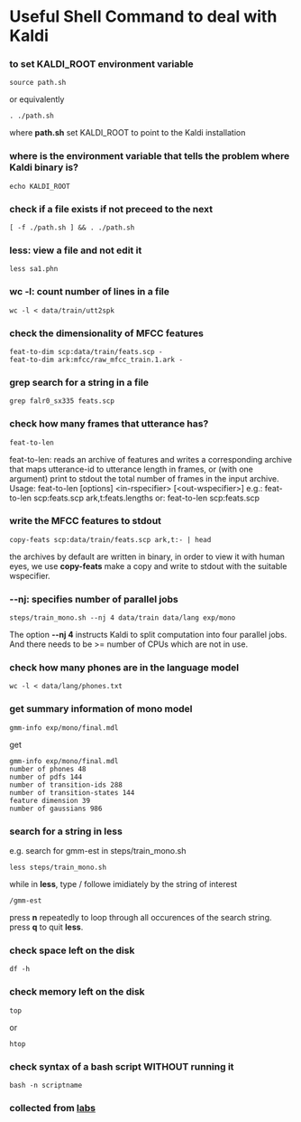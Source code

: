 # Useful Shell Command to deal with Kaldi

### to set KALDI_ROOT environment variable 
```
source path.sh
```
or equivalently
```
. ./path.sh
```
where **path.sh** set KALDI_ROOT to point to the Kaldi installation

### where is the environment variable that tells the problem where Kaldi binary is?
```
echo KALDI_ROOT
```

### check if a file exists if not preceed to the next
```
[ -f ./path.sh ] && . ./path.sh
```

### **less**: view a file and not edit it
```
less sa1.phn
```

### **wc -l**: count number of lines in a file
```
wc -l < data/train/utt2spk
```
### check the dimensionality of MFCC features
```
feat-to-dim scp:data/train/feats.scp -
feat-to-dim ark:mfcc/raw_mfcc_train.1.ark -
```

### **grep** search for a string in a file 
```
grep falr0_sx335 feats.scp 
```

### check how many frames that utterance has?
```
feat-to-len 
```
feat-to-len: reads an archive of features and writes a corresponding archive
that maps utterance-id to utterance length in frames, or (with
one argument) print to stdout the total number of frames in the
input archive.  
Usage: feat-to-len [options] \<in-rspecifier> [\<out-wspecifier>]
e.g.: feat-to-len scp:feats.scp ark,t:feats.lengths
or: feat-to-len scp:feats.scp  

### write the MFCC features to stdout 
```
copy-feats scp:data/train/feats.scp ark,t:- | head
```
the archives by default are written in binary, in order to view it with human eyes, we use **copy-feats** make a copy and write to stdout with the suitable wspecifier.   

### --nj: specifies number of parallel jobs
```
steps/train_mono.sh --nj 4 data/train data/lang exp/mono
```
The option **--nj 4** instructs Kaldi to split computation into four parallel jobs. And there needs to be >= number of CPUs which are not in use.   

### check how many phones are in the language model
```
wc -l < data/lang/phones.txt
```

### get summary information of mono model 
```
gmm-info exp/mono/final.mdl
```  
get
```
gmm-info exp/mono/final.mdl 
number of phones 48
number of pdfs 144
number of transition-ids 288
number of transition-states 144
feature dimension 39
number of gaussians 986
```

### search for a string in less
e.g. search for gmm-est in steps/train_mono.sh
```
less steps/train_mono.sh
```
while in **less**, type / followe imidiately by the string of interest
```
/gmm-est
```
press **n** repeatedly to loop through all occurences of the search string.  
press **q** to quit **less**.   


### check space left on the disk
```
df -h
```

### check memory left on the disk
```
top 
```
or 
```
htop
```

### check syntax of a bash script WITHOUT running it
```
bash -n scriptname
```

### collected from [labs](https://www.inf.ed.ac.uk/teaching/courses/asr/2016-17/lab1.pdf)
